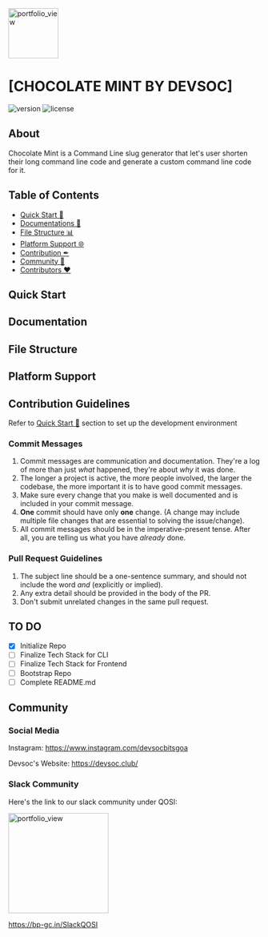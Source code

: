 <img width="100" alt="portfolio_view" src="https://devsoc.club/assets/img/logo.png">

# [CHOCOLATE MINT BY DEVSOC]

 ![version](https://img.shields.io/badge/version-1.0.0-blue.svg) ![license](https://img.shields.io/badge/license-MIT-blue.svg)

## About

Chocolate Mint is a Command Line slug generator that let's user shorten their long command line code and generate a custom command line code for it.

## Table of Contents
- [Quick Start 🚀](#quick-start)
- [Documentations 🧾](#documentations)
- [File Structure 📊](#file-structure)
- [Platform Support 🌐](#browser-support)
- [Contribution ✒](#contribution-guidelines)
- [Community 🤼](#community)
- [Contributors ❤](#contributors)

## Quick Start

## Documentation

## File Structure

## Platform Support

## Contribution Guidelines

Refer to [Quick Start 🚀](#quick-start) section to set up the development environment

### Commit Messages
1. Commit messages are communication and documentation. They're a log of more than just *what* happened, they're about *why* it was done.
1. The longer a project is active, the more people involved, the larger the codebase, the more important it is to have good commit messages.
1. Make sure every change that you make is well documented and is included in your commit message.
1. **One** commit should have only **one** change. (A change may include multiple file changes that are essential to solving the issue/change).
1. All commit messages should be in the imperative-present tense. After all, you are telling us what you have *already* done.

### Pull Request Guidelines
1. The subject line should be a one-sentence summary, and should not include
   the word *and* (explicitly or implied).
1. Any extra detail should be provided in the body of the PR.
1. Don't submit unrelated changes in the same pull request.

## TO DO

* [x] Initialize Repo
* [ ] Finalize Tech Stack for CLI
* [ ] Finalize Tech Stack for Frontend
* [ ] Bootstrap Repo
* [ ] Complete README.md

## Community

### Social Media

Instagram: <https://www.instagram.com/devsocbitsgoa>

Devsoc's Website: <https://devsoc.club/>

### Slack Community 

Here's the link to our slack community under QOSI:

<a href = "https://quarkopensour-wne8586.slack.com/join/shared_invite/zt-g108dg34-qW7vhZcLLCkJlc5xlFby9Q#/"><img width="200" alt="portfolio_view" src="https://a.slack-edge.com/4a5c4/marketing/img/icons/icon_slack.svg"></a>

<https://bp-gc.in/SlackQOSI>


